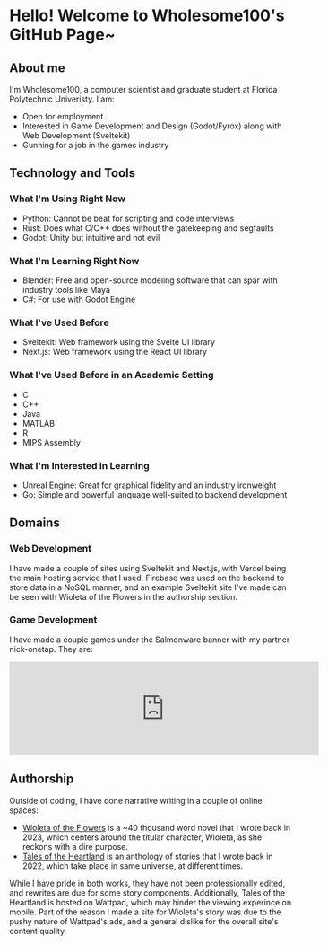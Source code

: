 # Hello! Welcome to Wholesome100's GitHub Page~

## About me
I'm Wholesome100, a computer scientist and graduate student at Florida Polytechnic Univeristy. I am:
- Open for employment
- Interested in Game Development and Design (Godot/Fyrox) along with Web Development (Sveltekit)
- Gunning for a job in the games industry

## Technology and Tools
### What I'm Using Right Now
- Python: Cannot be beat for scripting and code interviews
- Rust: Does what C/C++ does without the gatekeeping and segfaults
- Godot: Unity but intuitive and not evil

### What I'm Learning Right Now
- Blender: Free and open-source modeling software that can spar with industry tools like Maya
- C#: For use with Godot Engine

### What I've Used Before
- Sveltekit: Web framework using the Svelte UI library
- Next.js: Web framework using the React UI library

### What I've Used Before in an Academic Setting
- C
- C++
- Java
- MATLAB
- R
- MIPS Assembly

### What I'm Interested in Learning
- Unreal Engine: Great for graphical fidelity and an industry ironweight
- Go: Simple and powerful language well-suited to backend development

## Domains
### Web Development
I have made a couple of sites using Sveltekit and Next.js, with Vercel being the main hosting service that I used. Firebase was used on the backend to store data in a NoSQL manner, and an example Sveltekit site I've made can be seen with Wioleta of the Flowers in the authorship section.

### Game Development
I have made a couple games under the Salmonware banner with my partner nick-onetap. They are:
<iframe frameborder="0" src="https://itch.io/embed/3105503" width="552" height="167"><a href="https://salmonware.itch.io/raincatcher">Raincatcher by Salmonware</a></iframe>


## Authorship
Outside of coding, I have done narrative writing in a couple of online spaces:
- [Wioleta of the Flowers](https://www.wioletaoftheflowers.com/) is a ~40 thousand word novel that I wrote back in 2023, which centers around the titular character, Wioleta, as she reckons with a dire purpose.
- [Tales of the Heartland](https://www.wattpad.com/story/364388129-tales-of-the-heartland) is an anthology of stories that I wrote back in 2022, which take place in same universe, at different times.

While I have pride in both works, they have not been professionally edited, and rewrites are due for some story components.
Additionally, Tales of the Heartland is hosted on Wattpad, which may hinder the viewing experince on mobile.
Part of the reason I made a site for Wioleta's story was due to the pushy nature of Wattpad's ads, and a general dislike for the overall site's content quality.

<!--
**Wholesome100/Wholesome100** is a ✨ _special_ ✨ repository because its `README.md` (this file) appears on your GitHub profile.

- Still grinding Leetcode 🫠

Here are some ideas to get you started:

- 🔭 I’m currently working on ...
- 🌱 I’m currently learning ...
- 👯 I’m looking to collaborate on ...
- 🤔 I’m looking for help with ...
- 💬 Ask me about ...
- 📫 How to reach me: ...
- 😄 Pronouns: ...
- ⚡ Fun fact: ...
-->
